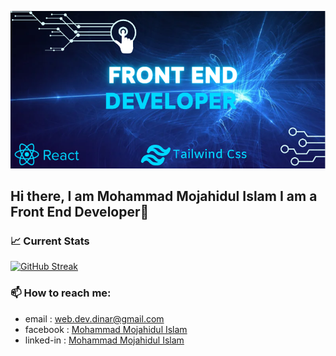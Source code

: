 [![Mohammad Mojahidul Islam ](https://raw.githubusercontent.com/Mujahidul-Islam11/Mujahidul-Islam11/491dc937b345c4a4ddb8df1a5339899727cf0418/images/banner.png)](
    https://www.linkedin.com/in/mohammad-mojahidul-islam-71675629b/
)
## Hi there, I am Mohammad Mojahidul Islam I am a Front End Developer👋
### 📈 Current Stats
[![GitHub Streak](https://streak-stats.demolab.com?user=Mujahidul-Islam11)](https://git.io/streak-stats)
### 📫 How to reach me:
- email : web.dev.dinar@gmail.com
- facebook : [Mohammad Mojahidul Islam](https://www.facebook.com/profile.php?id=61552796227649)
- linked-in : [Mohammad Mojahidul Islam](https://www.linkedin.com/in/mohammad-mojahidul-islam-71675629b/)
<!--
**Mujahidul-Islam11/Mujahidul-Islam11** is a ✨ _special_ ✨ repository because its `README.md` (this file) appears on your GitHub profile.

Here are some ideas to get you started:

- 🔭 I’m currently working on ...
- 🌱 I’m currently learning ...
- 👯 I’m looking to collaborate on ...
- 🤔 I’m looking for help with ...
- 💬 Ask me about ...
- 📫 How to reach me: ...
- 😄 Pronouns: ...
- ⚡ Fun fact: ...
-->
